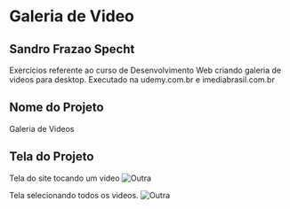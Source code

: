 # Galeria de Video

## Sandro Frazao Specht

Exercicios referente ao curso de Desenvolvimento Web criando galeria de videos para desktop.
Executado na udemy.com.br e imediabrasil.com.br

## Nome do Projeto
Galeria de Videos

## Tela do Projeto

Tela do site tocando um video
![Outra][tela1]

Tela selecionando todos os videos.
![Outra][tela2]

[tela1]: 1.png
[tela2]: 2.png

